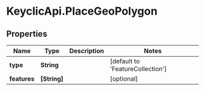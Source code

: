 # KeyclicApi.PlaceGeoPolygon

## Properties
Name | Type | Description | Notes
------------ | ------------- | ------------- | -------------
**type** | **String** |  | [default to &#39;FeatureCollection&#39;]
**features** | **[String]** |  | [optional] 


